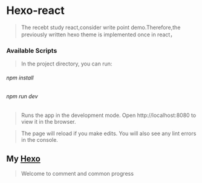 # Hexo-react

> The recebt study react,consider write point demo.Therefore,the previously written hexo theme is implemented once in react，

### Available Scripts

> In the project directory, you can run:

###### npm install

###### npm run dev

>Runs the app in the development mode.
>Open http://localhost:8080 to view it in the browser.

>The page will reload if you make edits.
>You will also see any lint errors in the console.

## My [Hexo](https://tangyuan4ou.github.io)

> Welcome to comment and common progress
